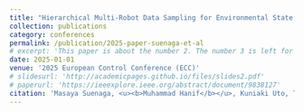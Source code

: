 ```yaml
---
title: "Hierarchical Multi-Robot Data Sampling for Environmental State Estimation through Online Gaussian Process"
collection: publications
category: conferences
permalink: /publication/2025-paper-suenaga-et-al
# excerpt: 'This paper is about the number 2. The number 3 is left for future work.'
date: 2025-01-01
venue: '2025 European Control Conference (ECC)'
# slidesurl: 'http://academicpages.github.io/files/slides2.pdf'
# paperurl: 'https://ieeexplore.ieee.org/abstract/document/9838127'
citation: 'Masaya Suenaga, <u><b>Muhammad Hanif</b></u>, Kuniaki Uto, Takeshi Hatanaka. (2025). "<b>Hierarchical Multi-Robot Data Sampling for Environmental State Estimation through Online Gaussian Process.</b>" In <i>2025 European Control Conference (ECC)</i>, submitted.'
---
```


<!-- The contents above will be part of a list of publications, if the user clicks the link for the publication than the contents of section will be rendered as a full page, allowing you to provide more information about the paper for the reader. When publications are displayed as a single page, the contents of the above "citation" field will automatically be included below this section in a smaller font. -->